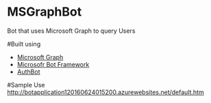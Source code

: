 # MSGraphBot
Bot that uses Microsoft Graph to query Users

#Built using
* [Microsoft Graph](https://graph.microsoft.io)
* [Microsofr Bot Framework](http://botframework.com)
* [AuthBot](https://github.com/matvelloso/AuthBot)


#Sample Use
http://botapplication120160624015200.azurewebsites.net/default.htm
